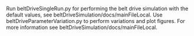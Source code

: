 Run beltDriveSingleRun.py for performing the belt drive simulation with the default values, see beltDriveSimulation/docs/mainFileLocal. Use beltDriveParameterVariation.py to perform variations and plot figures. For more information see beltDriveSimulation/docs/mainFileLocal.


 
